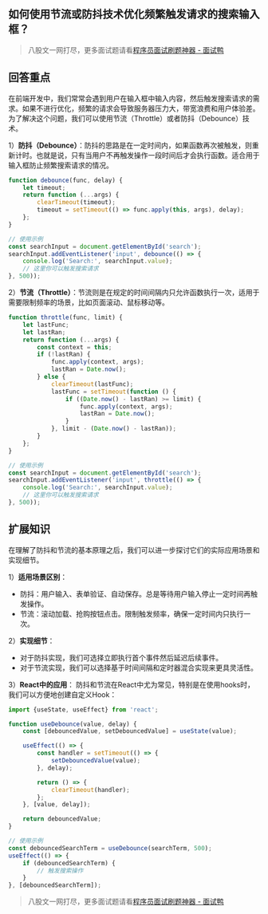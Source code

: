 ## 如何使用节流或防抖技术优化频繁触发请求的搜索输入框？
> 八股文一网打尽，更多面试题请看[程序员面试刷题神器 - 面试鸭](https://www.mianshiya.com/)

## 回答重点

在前端开发中，我们常常会遇到用户在输入框中输入内容，然后触发搜索请求的需求。如果不进行优化，频繁的请求会导致服务器压力大，带宽浪费和用户体验差。为了解决这个问题，我们可以使用节流（Throttle）或者防抖（Debounce）技术。

1）**防抖（Debounce）**：防抖的思路是在一定时间内，如果函数再次被触发，则重新计时。也就是说，只有当用户不再触发操作一段时间后才会执行函数。适合用于输入框防止频繁搜索请求的情况。

```javascript
function debounce(func, delay) {
    let timeout;
    return function (...args) {
        clearTimeout(timeout);
        timeout = setTimeout(() => func.apply(this, args), delay);
    };
}

// 使用示例
const searchInput = document.getElementById('search');
searchInput.addEventListener('input', debounce(() => {
    console.log('Search:', searchInput.value);
    // 这里你可以触发搜索请求
}, 500));
```

2）**节流（Throttle）**：节流则是在规定的时间间隔内只允许函数执行一次，适用于需要限制频率的场景，比如页面滚动、鼠标移动等。

```javascript
function throttle(func, limit) {
    let lastFunc;
    let lastRan;
    return function (...args) {
        const context = this;
        if (!lastRan) {
            func.apply(context, args);
            lastRan = Date.now();
        } else {
            clearTimeout(lastFunc);
            lastFunc = setTimeout(function () {
                if ((Date.now() - lastRan) >= limit) {
                    func.apply(context, args);
                    lastRan = Date.now();
                }
            }, limit - (Date.now() - lastRan));
        }
    };
}

// 使用示例
const searchInput = document.getElementById('search');
searchInput.addEventListener('input', throttle(() => {
    console.log('Search:', searchInput.value);
    // 这里你可以触发搜索请求
}, 500));
```

## 扩展知识

在理解了防抖和节流的基本原理之后，我们可以进一步探讨它们的实际应用场景和实现细节。

1）**适用场景区别**：
   - 防抖：用户输入、表单验证、自动保存。总是等待用户输入停止一定时间再触发操作。
   - 节流：滚动加载、抢购按钮点击。限制触发频率，确保一定时间内只执行一次。

2）**实现细节**：
   - 对于防抖实现，我们可选择立即执行首个事件然后延迟后续事件。
   - 对于节流实现，我们可以选择基于时间间隔和定时器混合实现来更具灵活性。

3）**React中的应用**：
   防抖和节流在React中尤为常见，特别是在使用hooks时，我们可以方便地创建自定义Hook：
   ```javascript
   import {useState, useEffect} from 'react';

   function useDebounce(value, delay) {
       const [debouncedValue, setDebouncedValue] = useState(value);

       useEffect(() => {
           const handler = setTimeout(() => {
               setDebouncedValue(value);
           }, delay);

           return () => {
               clearTimeout(handler);
           };
       }, [value, delay]);

       return debouncedValue;
   }

   // 使用示例
   const debouncedSearchTerm = useDebounce(searchTerm, 500);
   useEffect(() => {
       if (debouncedSearchTerm) {
           // 触发搜索操作
       }
   }, [debouncedSearchTerm]);
   ```



> 八股文一网打尽，更多面试题请看[程序员面试刷题神器 - 面试鸭](https://www.mianshiya.com/)